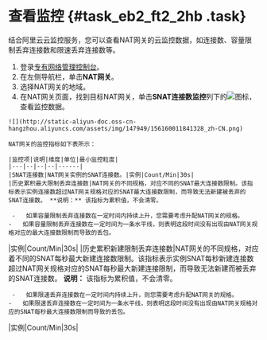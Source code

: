 # 查看监控 {#task_eb2_ft2_2hb .task}

结合阿里云云监控服务，您可以查看NAT网关的云监控数据，如连接数、容量限制丢弃连接数和限速丢弃连接数等。

1.   登录[专有网络管理控制台](https://vpcnext.console.aliyun.com/nat/)。 
2.   在左侧导航栏，单击**NAT网关**。 
3.   选择NAT网关的地域。 
4.   在NAT网关页面，找到目标NAT网关，单击**SNAT连接数监控**列下的![](http://static-aliyun-doc.oss-cn-hangzhou.aliyuncs.com/assets/img/147949/156160011741324_zh-CN.png)图标，查看监控数据。 

    ![](http://static-aliyun-doc.oss-cn-hangzhou.aliyuncs.com/assets/img/147949/156160011841328_zh-CN.png)

    NAT网关的监控指标如下表所示：

    |监控项|说明|维度|单位|最小监控粒度|
    |---|--|--|--|------|
    |SNAT连接数|NAT网关实例的SNAT连接数。|实例|Count/Min|30s|
    |历史累积最大限制丢弃连接数|NAT网关的不同规格，对应不同的SNAT最大连接数限制。该指标表示实例连接数超过NAT网关规格对应的SNAT最大连接数限制，而导致无法新建被丢弃的SNAT连接数。 **说明：** 该指标为累积值，不会清零。

     -   如果容量限制丢弃连接数在一定时间内持续上升，您需要考虑升配NAT网关的规格。
    -   如果容量限制丢弃连接数在一定时间为一条水平线，则表明这段时间没有出现由NAT网关规格对应的最大连接数限制而导致的丢包。
 |实例|Count/Min|30s|
    |历史累积新建限制丢弃连接数|NAT网关的不同规格，对应着不同的SNAT每秒最大新建连接数限制。该指标表示实例SNAT每秒新建连接数超过NAT网关规格对应的SNAT每秒最大新建连接限制，而导致无法新建而被丢弃的SNAT连接数。 **说明：** 该指标为累积值，不会清零。

     -   如果限速丢弃连接数在一定时间内持续上升，则您需要考虑升配NAT网关的规格。
    -   如果限速丢弃连接数在一定时间为一条水平线，则表明这段时间没有出现由NAT网关规格对应的SNAT每秒最大连接数限制而导致的丢包。
 |实例|Count/Min|30s|


